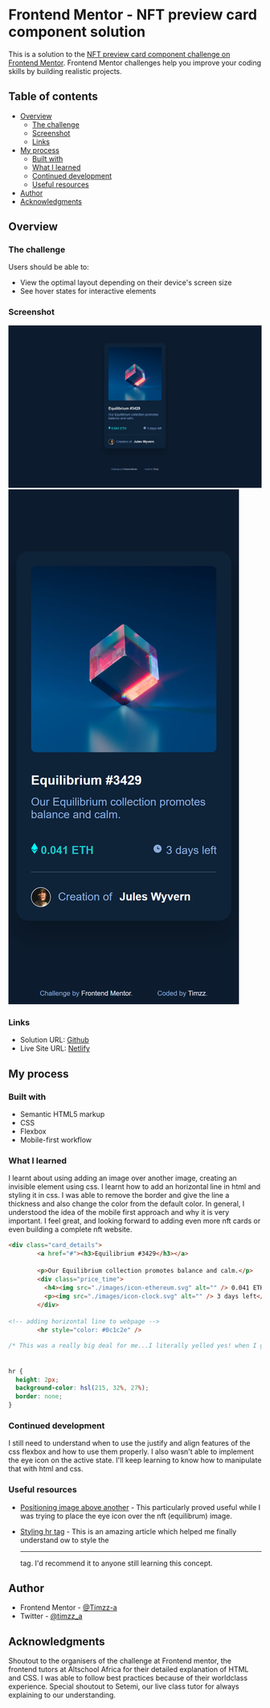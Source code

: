 # Frontend Mentor - NFT preview card component solution

This is a solution to the [NFT preview card component challenge on Frontend Mentor](https://www.frontendmentor.io/challenges/nft-preview-card-component-SbdUL_w0U). Frontend Mentor challenges help you improve your coding skills by building realistic projects. 

## Table of contents

- [Overview](#overview)
  - [The challenge](#the-challenge)
  - [Screenshot](#screenshot)
  - [Links](#links)
- [My process](#my-process)
  - [Built with](#built-with)
  - [What I learned](#what-i-learned)
  - [Continued development](#continued-development)
  - [Useful resources](#useful-resources)
- [Author](#author)
- [Acknowledgments](#acknowledgments)


## Overview

### The challenge

Users should be able to:

- View the optimal layout depending on their device's screen size
- See hover states for interactive elements

### Screenshot

![](./Solution/desktop_version_default.png)
![](./Solution/Mobile_version_default.png)

### Links

- Solution URL: [Github](https://github.com/Timzz-a/nft-preview-card-component-main)
- Live Site URL: [Netlify](https://nftpreviewfementor.netlify.app/)

## My process

### Built with

- Semantic HTML5 markup
- CSS
- Flexbox
- Mobile-first workflow


### What I learned

I learnt about using adding an image over another image, creating an invisible element using css. I learnt how to add an horizontal line in html and styling it in css. I was able to remove the border and give the line a thickness and also change the color from the default color. In general, I understood the idea of the mobile first approach and why it is very important. I feel great, and looking forward to adding even more nft cards or even building a complete nft website.

```html
<div class="card_details">
        <a href="#"><h3>Equilibrium #3429</h3></a>

        <p>Our Equilibrium collection promotes balance and calm.</p>
        <div class="price_time">
          <h4><img src="./images/icon-ethereum.svg" alt="" /> 0.041 ETH</h4>
          <p><img src="./images/icon-clock.svg" alt="" /> 3 days left</p>
        </div>

<!-- adding horizontal line to webpage -->
        <hr style="color: #0c1c2e" />
```

```css
/* This was a really big deal for me...I literally yelled yes! when I got how to style the hr tag that has always proven difficult. Thanks to the internet. */


hr {
  height: 2px;
  background-color: hsl(215, 32%, 27%);
  border: none;
}

```


### Continued development

I still need to understand when to use the justify and align features of the css flexbox and how to use them properly. I also wasn't able to implement the eye icon on the active state. I'll keep learning to know how to manipulate that with html and css.


### Useful resources

- [Positioning image above another](https://www.w3docs.com/snippets/css/how-to-position-one-image-on-top-of-another-in-html-css.html) - This particularly proved useful while I was trying to place the eye icon over the nft (equilibrum) image.

- [Styling hr tag](https://www.w3docs.com/snippets/html/how-to-change-the-color-of-an-hr-element.html) - This is an amazing article which helped me finally understand ow to style the <hr> tag. I'd recommend it to anyone still learning this concept.



## Author

- Frontend Mentor - [@Timzz-a](https://www.frontendmentor.io/profile/Timzz-a)
- Twitter - [@timzz_a](https://www.twitter.com/timzz_a)


## Acknowledgments

Shoutout to the organisers of the challenge at Frontend mentor, the frontend tutors at Altschool Africa for their detailed explanation of HTML and CSS. I was able to follow best practices because of their worldclass experience. Special shoutout to Setemi, our live class tutor for always explaining to our understanding.


